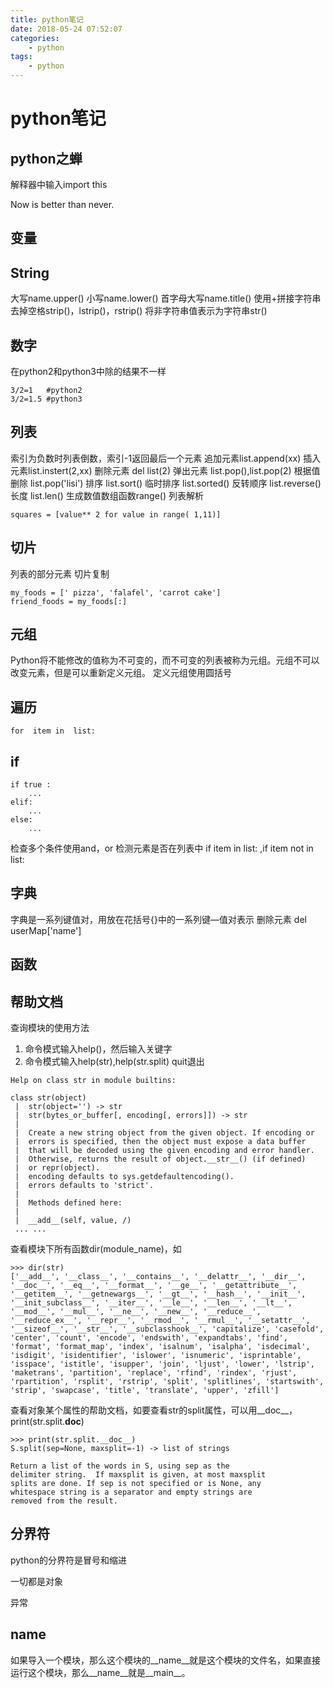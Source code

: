 ```yaml
---
title: python笔记
date: 2018-05-24 07:52:07
categories:
    - python
tags:
    - python  
---
```

# python笔记

## python之蝉
解释器中输入import this

Now is better than never.

## 变量
    
## String
大写name.upper()
小写name.lower()
首字母大写name.title()
使用+拼接字符串
去掉空格strip()，lstrip()，rstrip()
将非字符串值表示为字符串str()

## 数字
在python2和python3中除的结果不一样
```
3/2=1   #python2
3/2=1.5 #python3
```

## 列表
索引为负数时列表倒数，索引-1返回最后一个元素
追加元素list.append(xx)
插入元素list.instert(2,xx)
删除元素 del list(2)
弹出元素 list.pop(),list.pop(2)
根据值删除 list.pop('lisi')
排序 list.sort()
临时排序 list.sorted()
反转顺序 list.reverse()
长度 list.len()
生成数值数组函数range()
列表解析
```
squares = [value** 2 for value in range( 1,11)]
```

## 切片
列表的部分元素
切片复制
```
my_foods = [' pizza', 'falafel', 'carrot cake'] 
friend_foods = my_foods[:]
```

## 元组
Python将不能修改的值称为不可变的，而不可变的列表被称为元组。元组不可以改变元素，但是可以重新定义元组。
定义元组使用圆括号

## 遍历
```
for  item in  list:
```

## if
```
if true :
    ...
elif:
    ...
else:
    ...
```
检查多个条件使用and，or
检测元素是否在列表中 if item in list: ,if item not in list:

## 字典
字典是一系列键值对，用放在花括号{}中的一系列键—值对表示
删除元素 del userMap['name']



## 函数
    
## 帮助文档
查询模块的使用方法
1. 命令模式输入help()，然后输入关键字
2. 命令模式输入help(str),help(str.split)
quit退出
```
Help on class str in module builtins:

class str(object)
 |  str(object='') -> str
 |  str(bytes_or_buffer[, encoding[, errors]]) -> str
 |
 |  Create a new string object from the given object. If encoding or
 |  errors is specified, then the object must expose a data buffer
 |  that will be decoded using the given encoding and error handler.
 |  Otherwise, returns the result of object.__str__() (if defined)
 |  or repr(object).
 |  encoding defaults to sys.getdefaultencoding().
 |  errors defaults to 'strict'.
 |
 |  Methods defined here:
 |
 |  __add__(self, value, /)
 ... ...
```

查看模块下所有函数dir(module_name)，如
```
>>> dir(str)
['__add__', '__class__', '__contains__', '__delattr__', '__dir__', '__doc__', '__eq__', '__format__', '__ge__', '__getattribute__', '__getitem__', '__getnewargs__', '__gt__', '__hash__', '__init__', '__init_subclass__', '__iter__', '__le__', '__len__', '__lt__', '__mod__', '__mul__', '__ne__', '__new__', '__reduce__', '__reduce_ex__', '__repr__', '__rmod__', '__rmul__', '__setattr__', '__sizeof__', '__str__', '__subclasshook__', 'capitalize', 'casefold', 'center', 'count', 'encode', 'endswith', 'expandtabs', 'find', 'format', 'format_map', 'index', 'isalnum', 'isalpha', 'isdecimal', 'isdigit', 'isidentifier', 'islower', 'isnumeric', 'isprintable', 'isspace', 'istitle', 'isupper', 'join', 'ljust', 'lower', 'lstrip', 'maketrans', 'partition', 'replace', 'rfind', 'rindex', 'rjust', 'rpartition', 'rsplit', 'rstrip', 'split', 'splitlines', 'startswith', 'strip', 'swapcase', 'title', 'translate', 'upper', 'zfill']
```

查看对象某个属性的帮助文档，如要查看str的split属性，可以用__doc__，print(str.split.__doc__)
```
>>> print(str.split.__doc__)
S.split(sep=None, maxsplit=-1) -> list of strings

Return a list of the words in S, using sep as the
delimiter string.  If maxsplit is given, at most maxsplit
splits are done. If sep is not specified or is None, any
whitespace string is a separator and empty strings are
removed from the result.
```


## 分界符
python的分界符是冒号和缩进

一切都是对象

异常
    
## __name__
如果导入一个模块，那么这个模块的__name__就是这个模块的文件名，如果直接运行这个模块，那么__name__就是__main__。